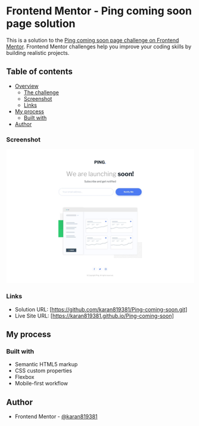 # Frontend Mentor - Ping coming soon page solution

This is a solution to the [Ping coming soon page challenge on Frontend Mentor](https://www.frontendmentor.io/challenges/ping-single-column-coming-soon-page-5cadd051fec04111f7b848da). Frontend Mentor challenges help you improve your coding skills by building realistic projects. 

## Table of contents

- [Overview](#overview)
  - [The challenge](#the-challenge)
  - [Screenshot](#screenshot)
  - [Links](#links)
- [My process](#my-process)
  - [Built with](#built-with)
- [Author](#author)

### Screenshot

![](./design/desktop-design.jpg)

### Links

- Solution URL: [https://github.com/karan819381/Ping-coming-soon.git]
- Live Site URL: [https://karan819381.github.io/Ping-coming-soon]

## My process

### Built with

- Semantic HTML5 markup
- CSS custom properties
- Flexbox
- Mobile-first workflow

## Author

- Frontend Mentor - [@karan819381](https://www.frontendmentor.io/profile/karan819381)

